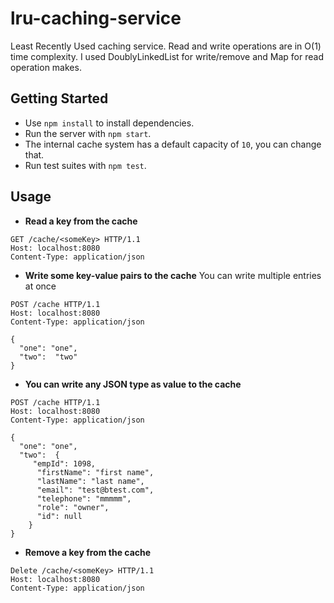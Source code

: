 # lru-caching-service

Least Recently Used caching service. Read and write operations are in O(1) time complexity. I used DoublyLinkedList for write/remove and Map for read operation makes.

## Getting Started
- Use `npm install` to install dependencies.
- Run the server with `npm start`.
- The internal cache system has a default capacity of `10`, you can change that. 
- Run test suites with `npm test`.

## Usage

- **Read a key from the cache**
```
GET /cache/<someKey> HTTP/1.1
Host: localhost:8080
Content-Type: application/json
```
- **Write some key-value pairs to the cache**
You can write multiple entries at once
```
POST /cache HTTP/1.1
Host: localhost:8080
Content-Type: application/json

{ 
  "one": "one",
  "two":  "two"	
}
```

- **You can write any JSON type as value to the cache**
```
POST /cache HTTP/1.1
Host: localhost:8080
Content-Type: application/json

{
  "one": "one",
  "two":  {
     "empId": 1098,
      "firstName": "first name",
      "lastName": "last name",
      "email": "test@btest.com",
      "telephone": "mmmmm",
      "role": "owner",
      "id": null
    }
}
```

- **Remove a key from the cache**
```
Delete /cache/<someKey> HTTP/1.1
Host: localhost:8080
Content-Type: application/json

```
